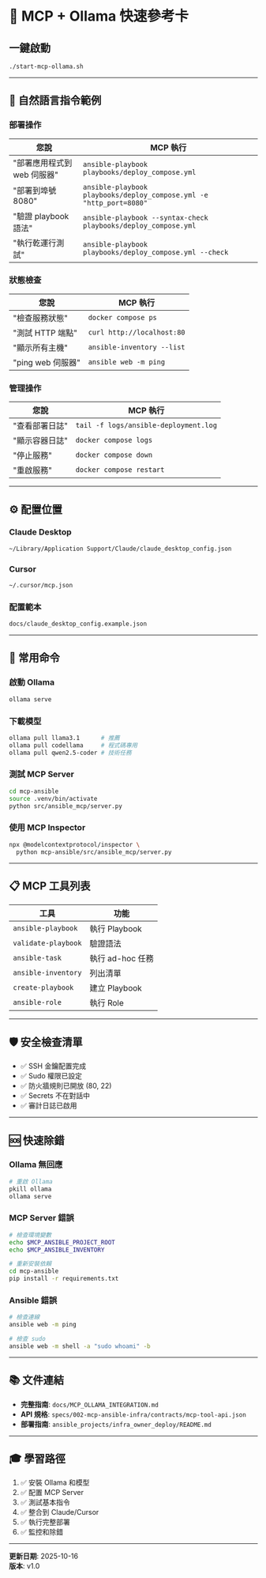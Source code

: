 # 🚀 MCP + Ollama 快速參考卡

## 一鍵啟動

```bash
./start-mcp-ollama.sh
```

---

## 🎯 自然語言指令範例

### 部署操作

| 您說 | MCP 執行 |
|------|---------|
| "部署應用程式到 web 伺服器" | `ansible-playbook playbooks/deploy_compose.yml` |
| "部署到埠號 8080" | `ansible-playbook playbooks/deploy_compose.yml -e "http_port=8080"` |
| "驗證 playbook 語法" | `ansible-playbook --syntax-check playbooks/deploy_compose.yml` |
| "執行乾運行測試" | `ansible-playbook playbooks/deploy_compose.yml --check` |

### 狀態檢查

| 您說 | MCP 執行 |
|------|---------|
| "檢查服務狀態" | `docker compose ps` |
| "測試 HTTP 端點" | `curl http://localhost:80` |
| "顯示所有主機" | `ansible-inventory --list` |
| "ping web 伺服器" | `ansible web -m ping` |

### 管理操作

| 您說 | MCP 執行 |
|------|---------|
| "查看部署日誌" | `tail -f logs/ansible-deployment.log` |
| "顯示容器日誌" | `docker compose logs` |
| "停止服務" | `docker compose down` |
| "重啟服務" | `docker compose restart` |

---

## ⚙️ 配置位置

### Claude Desktop
```bash
~/Library/Application Support/Claude/claude_desktop_config.json
```

### Cursor
```bash
~/.cursor/mcp.json
```

### 配置範本
```bash
docs/claude_desktop_config.example.json
```

---

## 🔧 常用命令

### 啟動 Ollama
```bash
ollama serve
```

### 下載模型
```bash
ollama pull llama3.1      # 推薦
ollama pull codellama     # 程式碼專用
ollama pull qwen2.5-coder # 技術任務
```

### 測試 MCP Server
```bash
cd mcp-ansible
source .venv/bin/activate
python src/ansible_mcp/server.py
```

### 使用 MCP Inspector
```bash
npx @modelcontextprotocol/inspector \
  python mcp-ansible/src/ansible_mcp/server.py
```

---

## 📋 MCP 工具列表

| 工具 | 功能 |
|------|------|
| `ansible-playbook` | 執行 Playbook |
| `validate-playbook` | 驗證語法 |
| `ansible-task` | 執行 ad-hoc 任務 |
| `ansible-inventory` | 列出清單 |
| `create-playbook` | 建立 Playbook |
| `ansible-role` | 執行 Role |

---

## 🛡️ 安全檢查清單

- ✅ SSH 金鑰配置完成
- ✅ Sudo 權限已設定
- ✅ 防火牆規則已開放 (80, 22)
- ✅ Secrets 不在對話中
- ✅ 審計日誌已啟用

---

## 🆘 快速除錯

### Ollama 無回應
```bash
# 重啟 Ollama
pkill ollama
ollama serve
```

### MCP Server 錯誤
```bash
# 檢查環境變數
echo $MCP_ANSIBLE_PROJECT_ROOT
echo $MCP_ANSIBLE_INVENTORY

# 重新安裝依賴
cd mcp-ansible
pip install -r requirements.txt
```

### Ansible 錯誤
```bash
# 檢查連線
ansible web -m ping

# 檢查 sudo
ansible web -m shell -a "sudo whoami" -b
```

---

## 📚 文件連結

- **完整指南**: `docs/MCP_OLLAMA_INTEGRATION.md`
- **API 規格**: `specs/002-mcp-ansible-infra/contracts/mcp-tool-api.json`
- **部署指南**: `ansible_projects/infra_owner_deploy/README.md`

---

## 🎓 學習路徑

1. ✅ 安裝 Ollama 和模型
2. ✅ 配置 MCP Server
3. ✅ 測試基本指令
4. ✅ 整合到 Claude/Cursor
5. ✅ 執行完整部署
6. ✅ 監控和除錯

---

**更新日期**: 2025-10-16  
**版本**: v1.0
